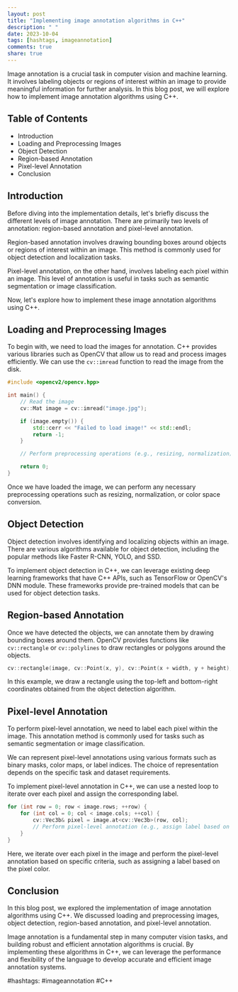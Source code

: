 ```yaml
---
layout: post
title: "Implementing image annotation algorithms in C++"
description: " "
date: 2023-10-04
tags: [hashtags, imageannotation]
comments: true
share: true
---
```


Image annotation is a crucial task in computer vision and machine learning. It involves labeling objects or regions of interest within an image to provide meaningful information for further analysis. In this blog post, we will explore how to implement image annotation algorithms using C++.

## Table of Contents

- Introduction
- Loading and Preprocessing Images
- Object Detection
- Region-based Annotation
- Pixel-level Annotation
- Conclusion

## Introduction

Before diving into the implementation details, let's briefly discuss the different levels of image annotation. There are primarily two levels of annotation: region-based annotation and pixel-level annotation.

Region-based annotation involves drawing bounding boxes around objects or regions of interest within an image. This method is commonly used for object detection and localization tasks.

Pixel-level annotation, on the other hand, involves labeling each pixel within an image. This level of annotation is useful in tasks such as semantic segmentation or image classification.

Now, let's explore how to implement these image annotation algorithms using C++.

## Loading and Preprocessing Images

To begin with, we need to load the images for annotation. C++ provides various libraries such as OpenCV that allow us to read and process images efficiently. We can use the `cv::imread` function to read the image from the disk.

```cpp
#include <opencv2/opencv.hpp>

int main() {
    // Read the image
    cv::Mat image = cv::imread("image.jpg");

    if (image.empty()) {
        std::cerr << "Failed to load image!" << std::endl;
        return -1;
    }

    // Perform preprocessing operations (e.g., resizing, normalization)

    return 0;
}
```

Once we have loaded the image, we can perform any necessary preprocessing operations such as resizing, normalization, or color space conversion.

## Object Detection

Object detection involves identifying and localizing objects within an image. There are various algorithms available for object detection, including the popular methods like Faster R-CNN, YOLO, and SSD.

To implement object detection in C++, we can leverage existing deep learning frameworks that have C++ APIs, such as TensorFlow or OpenCV's DNN module. These frameworks provide pre-trained models that can be used for object detection tasks.

## Region-based Annotation

Once we have detected the objects, we can annotate them by drawing bounding boxes around them. OpenCV provides functions like `cv::rectangle` or `cv::polylines` to draw rectangles or polygons around the objects.

```cpp
cv::rectangle(image, cv::Point(x, y), cv::Point(x + width, y + height), cv::Scalar(0, 255, 0), 2);
```

In this example, we draw a rectangle using the top-left and bottom-right coordinates obtained from the object detection algorithm.

## Pixel-level Annotation

To perform pixel-level annotation, we need to label each pixel within the image. This annotation method is commonly used for tasks such as semantic segmentation or image classification.

We can represent pixel-level annotations using various formats such as binary masks, color maps, or label indices. The choice of representation depends on the specific task and dataset requirements.

To implement pixel-level annotation in C++, we can use a nested loop to iterate over each pixel and assign the corresponding label.

```cpp
for (int row = 0; row < image.rows; ++row) {
    for (int col = 0; col < image.cols; ++col) {
        cv::Vec3b& pixel = image.at<cv::Vec3b>(row, col);
        // Perform pixel-level annotation (e.g., assign label based on pixel color)
    }
}
```

Here, we iterate over each pixel in the image and perform the pixel-level annotation based on specific criteria, such as assigning a label based on the pixel color.

## Conclusion

In this blog post, we explored the implementation of image annotation algorithms using C++. We discussed loading and preprocessing images, object detection, region-based annotation, and pixel-level annotation.

Image annotation is a fundamental step in many computer vision tasks, and building robust and efficient annotation algorithms is crucial. By implementing these algorithms in C++, we can leverage the performance and flexibility of the language to develop accurate and efficient image annotation systems.

#hashtags: #imageannotation #C++